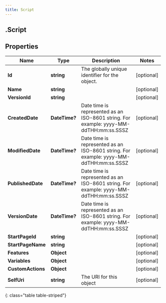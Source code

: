 ```yaml
---
title: Script
---
```

## .Script

## Properties

|Name | Type | Description | Notes|
|------------ | ------------- | ------------- | -------------|
| **Id** | **string** | The globally unique identifier for the object. | [optional] |
| **Name** | **string** |  | [optional] |
| **VersionId** | **string** |  | [optional] |
| **CreatedDate** | **DateTime?** | Date time is represented as an ISO-8601 string. For example: yyyy-MM-ddTHH:mm:ss.SSSZ | [optional] |
| **ModifiedDate** | **DateTime?** | Date time is represented as an ISO-8601 string. For example: yyyy-MM-ddTHH:mm:ss.SSSZ | [optional] |
| **PublishedDate** | **DateTime?** | Date time is represented as an ISO-8601 string. For example: yyyy-MM-ddTHH:mm:ss.SSSZ | [optional] |
| **VersionDate** | **DateTime?** | Date time is represented as an ISO-8601 string. For example: yyyy-MM-ddTHH:mm:ss.SSSZ | [optional] |
| **StartPageId** | **string** |  | [optional] |
| **StartPageName** | **string** |  | [optional] |
| **Features** | **Object** |  | [optional] |
| **Variables** | **Object** |  | [optional] |
| **CustomActions** | **Object** |  | [optional] |
| **SelfUri** | **string** | The URI for this object | [optional] |
{: class="table table-striped"}



